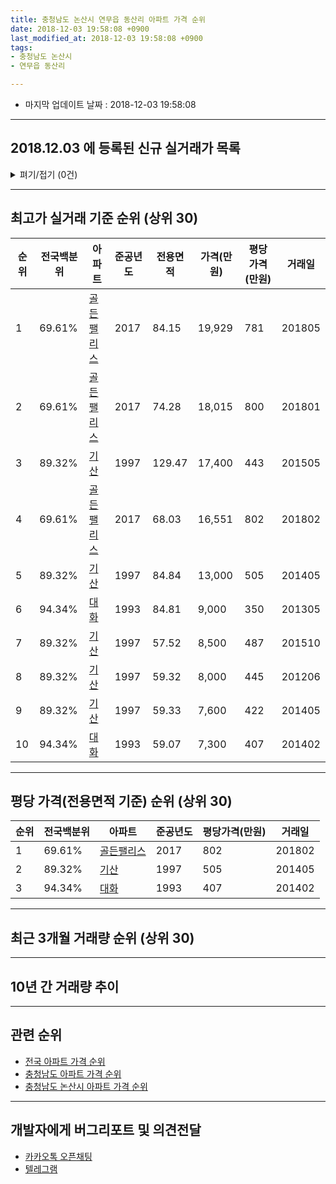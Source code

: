 ```yaml
---
title: 충청남도 논산시 연무읍 동산리 아파트 가격 순위
date: 2018-12-03 19:58:08 +0900
last_modified_at: 2018-12-03 19:58:08 +0900
tags:
- 충청남도 논산시
- 연무읍 동산리

---
```


* 마지막 업데이트 날짜 : 2018-12-03 19:58:08

---

## 2018.12.03 에 등록된 신규 실거래가 목록

<details>
<summary>펴기/접기 (0건)</summary>
<div markdown="1">

|아파트|전국백분위|준공년도|전용면적|가격(만원)|평당가격(만원)|거래일|
|---|---|---|---|---|---|---|
|없음|||||||


</div>
</details>

---

## 최고가 실거래 기준 순위 (상위 30)


|순위|전국백분위|아파트|준공년도|전용면적|가격(만원)|평당가격(만원)|거래일|
|---|---|---|---|---|---|---|---|
|1|69.61%|[골든팰리스](https://search.naver.com/search.naver?query=%EC%B6%A9%EC%B2%AD%EB%82%A8%EB%8F%84+%EB%85%BC%EC%82%B0%EC%8B%9C+%EC%97%B0%EB%AC%B4%EC%9D%8D+%EB%8F%99%EC%82%B0%EB%A6%AC+%EA%B3%A8%EB%93%A0%ED%8C%B0%EB%A6%AC%EC%8A%A4)|2017|84.15|19,929|781|201805|
|2|69.61%|[골든팰리스](https://search.naver.com/search.naver?query=%EC%B6%A9%EC%B2%AD%EB%82%A8%EB%8F%84+%EB%85%BC%EC%82%B0%EC%8B%9C+%EC%97%B0%EB%AC%B4%EC%9D%8D+%EB%8F%99%EC%82%B0%EB%A6%AC+%EA%B3%A8%EB%93%A0%ED%8C%B0%EB%A6%AC%EC%8A%A4)|2017|74.28|18,015|800|201801|
|3|89.32%|[기산](https://search.naver.com/search.naver?query=%EC%B6%A9%EC%B2%AD%EB%82%A8%EB%8F%84+%EB%85%BC%EC%82%B0%EC%8B%9C+%EC%97%B0%EB%AC%B4%EC%9D%8D+%EB%8F%99%EC%82%B0%EB%A6%AC+%EA%B8%B0%EC%82%B0)|1997|129.47|17,400|443|201505|
|4|69.61%|[골든팰리스](https://search.naver.com/search.naver?query=%EC%B6%A9%EC%B2%AD%EB%82%A8%EB%8F%84+%EB%85%BC%EC%82%B0%EC%8B%9C+%EC%97%B0%EB%AC%B4%EC%9D%8D+%EB%8F%99%EC%82%B0%EB%A6%AC+%EA%B3%A8%EB%93%A0%ED%8C%B0%EB%A6%AC%EC%8A%A4)|2017|68.03|16,551|802|201802|
|5|89.32%|[기산](https://search.naver.com/search.naver?query=%EC%B6%A9%EC%B2%AD%EB%82%A8%EB%8F%84+%EB%85%BC%EC%82%B0%EC%8B%9C+%EC%97%B0%EB%AC%B4%EC%9D%8D+%EB%8F%99%EC%82%B0%EB%A6%AC+%EA%B8%B0%EC%82%B0)|1997|84.84|13,000|505|201405|
|6|94.34%|[대화](https://search.naver.com/search.naver?query=%EC%B6%A9%EC%B2%AD%EB%82%A8%EB%8F%84+%EB%85%BC%EC%82%B0%EC%8B%9C+%EC%97%B0%EB%AC%B4%EC%9D%8D+%EB%8F%99%EC%82%B0%EB%A6%AC+%EB%8C%80%ED%99%94)|1993|84.81|9,000|350|201305|
|7|89.32%|[기산](https://search.naver.com/search.naver?query=%EC%B6%A9%EC%B2%AD%EB%82%A8%EB%8F%84+%EB%85%BC%EC%82%B0%EC%8B%9C+%EC%97%B0%EB%AC%B4%EC%9D%8D+%EB%8F%99%EC%82%B0%EB%A6%AC+%EA%B8%B0%EC%82%B0)|1997|57.52|8,500|487|201510|
|8|89.32%|[기산](https://search.naver.com/search.naver?query=%EC%B6%A9%EC%B2%AD%EB%82%A8%EB%8F%84+%EB%85%BC%EC%82%B0%EC%8B%9C+%EC%97%B0%EB%AC%B4%EC%9D%8D+%EB%8F%99%EC%82%B0%EB%A6%AC+%EA%B8%B0%EC%82%B0)|1997|59.32|8,000|445|201206|
|9|89.32%|[기산](https://search.naver.com/search.naver?query=%EC%B6%A9%EC%B2%AD%EB%82%A8%EB%8F%84+%EB%85%BC%EC%82%B0%EC%8B%9C+%EC%97%B0%EB%AC%B4%EC%9D%8D+%EB%8F%99%EC%82%B0%EB%A6%AC+%EA%B8%B0%EC%82%B0)|1997|59.33|7,600|422|201405|
|10|94.34%|[대화](https://search.naver.com/search.naver?query=%EC%B6%A9%EC%B2%AD%EB%82%A8%EB%8F%84+%EB%85%BC%EC%82%B0%EC%8B%9C+%EC%97%B0%EB%AC%B4%EC%9D%8D+%EB%8F%99%EC%82%B0%EB%A6%AC+%EB%8C%80%ED%99%94)|1993|59.07|7,300|407|201402|


---

## 평당 가격(전용면적 기준) 순위 (상위 30)


|순위|전국백분위|아파트|준공년도|평당가격(만원)|거래일|
|---|---|---|---|---|---|
|1|69.61%|[골든팰리스](https://search.naver.com/search.naver?query=%EC%B6%A9%EC%B2%AD%EB%82%A8%EB%8F%84+%EB%85%BC%EC%82%B0%EC%8B%9C+%EC%97%B0%EB%AC%B4%EC%9D%8D+%EB%8F%99%EC%82%B0%EB%A6%AC+%EA%B3%A8%EB%93%A0%ED%8C%B0%EB%A6%AC%EC%8A%A4)|2017|802|201802|
|2|89.32%|[기산](https://search.naver.com/search.naver?query=%EC%B6%A9%EC%B2%AD%EB%82%A8%EB%8F%84+%EB%85%BC%EC%82%B0%EC%8B%9C+%EC%97%B0%EB%AC%B4%EC%9D%8D+%EB%8F%99%EC%82%B0%EB%A6%AC+%EA%B8%B0%EC%82%B0)|1997|505|201405|
|3|94.34%|[대화](https://search.naver.com/search.naver?query=%EC%B6%A9%EC%B2%AD%EB%82%A8%EB%8F%84+%EB%85%BC%EC%82%B0%EC%8B%9C+%EC%97%B0%EB%AC%B4%EC%9D%8D+%EB%8F%99%EC%82%B0%EB%A6%AC+%EB%8C%80%ED%99%94)|1993|407|201402|


---

## 최근 3개월 거래량 순위 (상위 30)


<div style="width:100%;">
    <canvas id="deal_count_ranking" height="250"></canvas>
</div>


<script>
new Chart(document.getElementById("deal_count_ranking"), {
    type: 'horizontalBar',
    data: {
        labels: ['기산'],
        datasets: [{
            label: '실거래 수',
            data: [2],
            borderColor: "rgba(255, 0, 128, 1)",
            backgroundColor: "rgba(255, 0, 128, 0.5)",
            fill: false,
        }]
    },
    options: {
        responsive: true,
        title: {
            display: true,
            text: '최근 3개월 거래량 순위'
        },
        tooltips: {
            mode: 'index',
            intersect: false,
            callbacks: {
                title: function(tooltipItems, data) {
                    return "실거래 수:";
                },
                label: function(tooltipItem, data) {
                    return data.labels[tooltipItem.index] + ": " + tooltipItem.xLabel;
                }
            }
        },
        hover: {
            mode: 'nearest',
            intersect: true
        },
        scales: {
            xAxes: [{
                display: true,
                scaleLabel: {
                    display: true,
                    labelString: '실거래 수'
                },
                ticks: {
                    suggestedMin: 0,
                }
            }],
            yAxes: [{
                display: true,
                ticks: {
                    autoSkip: false,
                    callback: function(value, index, values) {
                        if (value.length > 15)
                            return value.substr(0, 13) + "...";
                        else
                            return value;
                    }
                },
                scaleLabel: {
                    display: false,
                }
            }]
        }
    }
});

</script>


---

## 10년 간 거래량 추이


<div style="width:100%;">
    <canvas id="deal_progress" height="250"></canvas>
</div>

<script>
new Chart(document.getElementById("deal_progress"), {
    type: 'line',
    data: {
        labels: ['200812','200901','200902','200903','200904','200905','200906','200907','200908','200909','200910','200911','200912','201001','201002','201003','201004','201005','201006','201007','201008','201009','201010','201011','201012','201101','201102','201103','201104','201105','201106','201107','201108','201109','201110','201111','201112','201201','201202','201203','201204','201205','201206','201207','201208','201209','201210','201211','201212','201301','201302','201303','201304','201305','201306','201307','201308','201309','201310','201311','201312','201401','201402','201403','201404','201405','201406','201407','201408','201409','201410','201411','201412','201501','201502','201503','201504','201505','201506','201507','201508','201509','201510','201511','201512','201601','201602','201603','201604','201605','201606','201607','201608','201609','201610','201611','201612','201701','201702','201703','201704','201705','201706','201707','201708','201709','201710','201711','201712','201801','201802','201803','201804','201805','201806','201807','201808','201809','201810','201811','201812'],
        datasets: [{
            label: '실거래 수',
            pointRadius: 1,
            data: [3, 0, 3, 2, 2, 0, 1, 1, 2, 1, 4, 3, 2, 3, 3, 3, 2, 4, 2, 2, 2, 1, 2, 4, 1, 0, 2, 3, 3, 2, 2, 5, 2, 3, 2, 2, 2, 0, 1, 3, 2, 2, 1, 2, 2, 2, 1, 3, 2, 2, 3, 4, 1, 5, 1, 1, 1, 1, 4, 0, 3, 0, 4, 1, 1, 4, 3, 1, 0, 0, 1, 8, 2, 0, 4, 0, 1, 2, 2, 2, 1, 1, 5, 2, 1, 2, 1, 4, 1, 0, 2, 4, 0, 0, 3, 3, 1, 2, 3, 4, 3, 0, 2, 0, 2, 0, 0, 3, 4, 1, 4, 2, 6, 3, 3, 2, 3, 4, 2, 0, 0],
            borderColor: "rgba(255, 201, 14, 1)",
            backgroundColor: "rgba(255, 201, 14, 0.5)",
            fill: true,
        }]
    },
    options: {
        responsive: true,
        title: {
            display: true,
            text: '10년간 거래량 추이'
        },
        tooltips: {
            mode: 'index',
            intersect: false,
        },
        hover: {
            mode: 'nearest',
            intersect: true
        },
        scales: {
            xAxes: [{
                display: true,
                scaleLabel: {
                    display: true,
                    labelString: '년/월'
                }
            }],
            yAxes: [{
                display: true,
                ticks: {
                    suggestedMin: 0,
                },
                scaleLabel: {
                    display: true,
                    labelString: '실거래 수'
                }
            }]
        }
    }
});

</script>


---

## 관련 순위

- [전국 아파트 가격 순위](https://inasie.github.io/apt-ranking/전국)
- [충청남도 아파트 가격 순위](https://inasie.github.io/apt-ranking/충청남도)
- [충청남도 논산시 아파트 가격 순위](https://inasie.github.io/apt-ranking/충청남도-논산시)


---

## 개발자에게 버그리포트 및 의견전달

- [카카오톡 오픈채팅](https://open.kakao.com/o/gLJUAP4)
- [텔레그램](https://t.me/inasie)

